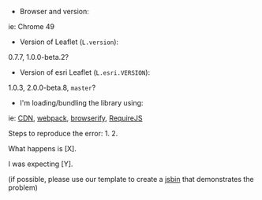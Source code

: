 * Browser and version:

ie: Chrome 49

* Version of Leaflet (`L.version`):

0.7.7, 1.0.0-beta.2?

* Version of esri Leaflet (`L.esri.VERSION`):

1.0.3, 2.0.0-beta.8, `master`?

* I'm loading/bundling the library using:

ie: [CDN](http://www.jsdelivr.com/projects/leaflet.esri), [webpack](https://webpack.github.io/), [browserify](http://browserify.org/), [RequireJS](http://requirejs.org/)

Steps to reproduce the error:
1.
2.

What happens is [X].

I was expecting [Y].

(if possible, please use our template to create a [jsbin](http://jsbin.com/dofowurugi/edit?html,output) that demonstrates the problem)
